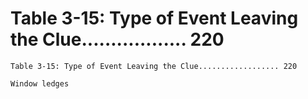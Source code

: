 # Table 3-15: Type of Event Leaving the Clue.................. 220

```
Table 3-15: Type of Event Leaving the Clue.................. 220

Window ledges
```
